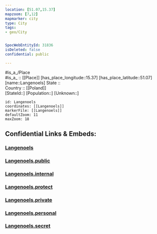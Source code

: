 ```yaml
---
location: [51.07,15.37] 
mapzoom: [7,12] 
mapmarker: city 
type: City
tags:
- geo/City


SpocWebEntityId: 31836
isDeleted: false
confidential: public

---
```

#is_a_/Place  
#is_a_ :: [[Place]] 
[has_place_longitude::15.37] 
[has_place_latitude::51.07] 
[name::Langenoels] 
State ::  
Country :: [[Poland]]  
[StateId::] 
[Population::] 
[Unknown::] 


```leaflet
id: Langenoels
coordinates: [[Langenoels]] 
markerFile: [[Langenoels]] 
defaultZoom: 11 
maxZoom: 18
```


## Confidential Links & Embeds: 

### [Langenoels](/_Standards/Earth/Continent/Europe/Europe~East/Poland/Provinces~Poland/Lower_Silesian/City/Langenoels.md) 

### [Langenoels.public](/_public/Earth/Continent/Europe/Europe~East/Poland/Provinces~Poland/Lower_Silesian/City/Langenoels.public.md) 

### [Langenoels.internal](/_internal/Earth/Continent/Europe/Europe~East/Poland/Provinces~Poland/Lower_Silesian/City/Langenoels.internal.md) 

### [Langenoels.protect](/_protect/Earth/Continent/Europe/Europe~East/Poland/Provinces~Poland/Lower_Silesian/City/Langenoels.protect.md) 

### [Langenoels.private](/_private/Earth/Continent/Europe/Europe~East/Poland/Provinces~Poland/Lower_Silesian/City/Langenoels.private.md) 

### [Langenoels.personal](/_personal/Earth/Continent/Europe/Europe~East/Poland/Provinces~Poland/Lower_Silesian/City/Langenoels.personal.md) 

### [Langenoels.secret](/_secret/Earth/Continent/Europe/Europe~East/Poland/Provinces~Poland/Lower_Silesian/City/Langenoels.secret.md)

